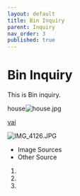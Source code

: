 ```yaml
---
layout: default
title: Bin Inquiry
parent: Inquiry
nav_order: 3
published: true
---
```


# Bin Inquiry

This is Bin inquiry.

house![house.jpg]({{site.baseurl}}/docs/inquiry/house.jpg)


[vai](http://www.vai.net)

![IMG_4126.JPG]({{site.baseurl}}/docs/inquiry/IMG_4126.JPG)

- Image Sources
- Other Source

1.
2.
3.